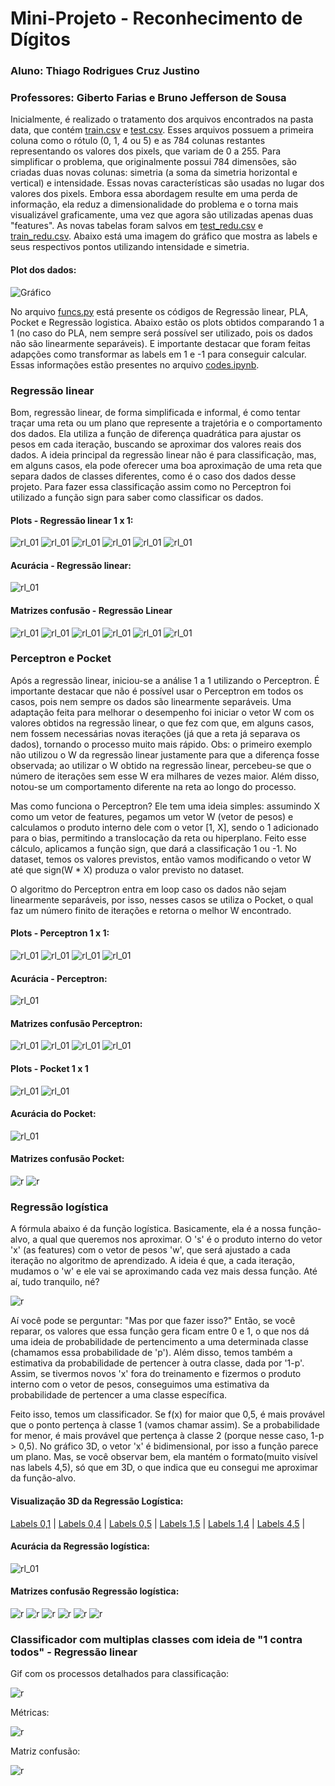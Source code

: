 # **Mini-Projeto** - Reconhecimento de Dígitos
### Aluno: Thiago Rodrigues Cruz Justino
### Professores: Giberto Farias e Bruno Jefferson de Sousa

Inicialmente, é realizado o tratamento dos arquivos encontrados na pasta data, que contém [train.csv](data/train.csv) e [test.csv](data/train.csv). Esses arquivos possuem a primeira coluna como o rótulo (0, 1, 4 ou 5) e as 784 colunas restantes representando os valores dos pixels, que variam de 0 a 255. Para simplificar o problema, que originalmente possui 784 dimensões, são criadas duas novas colunas: simetria (a soma da simetria horizontal e vertical) e intensidade. Essas novas características são usadas no lugar dos valores dos pixels. Embora essa abordagem resulte em uma perda de informação, ela reduz a dimensionalidade do problema e o torna mais visualizável graficamente, uma vez que agora são utilizadas apenas duas "features". As novas tabelas foram salvos em [test_redu.csv](data/teste_redu.csv) e [train_redu.csv](data/train_redu.csv). Abaixo está uma imagem do gráfico que mostra as labels e seus respectivos pontos utilizando intensidade e simetria.
#### Plot dos dados:
![Gráfico](imagens/grafico_int_simetria.png)


No arquivo [funcs.py](funcs.py)
 está presente os códigos de Regressão linear, PLA, Pocket e Regressão logistica. Abaixo estão os plots obtidos comparando 1 a 1 (no caso do PLA, nem sempre será possível ser utilizado, pois os dados não são linearmente separáveis). E importante destacar que foram feitas adapções como transformar as labels em 1 e -1 para conseguir calcular. Essas informações estão presentes no arquivo [codes.ipynb](codes.ipynb).

### Regressão linear
Bom, regressão linear, de forma simplificada e informal, é como tentar traçar uma reta ou um plano que represente a trajetória e o comportamento dos dados. Ela utiliza a função de diferença quadrática para ajustar os pesos em cada iteração, buscando se aproximar dos valores reais dos dados. A ideia principal da regressão linear não é para classificação, mas, em alguns casos, ela pode oferecer uma boa aproximação de uma reta que separa dados de classes diferentes, como é o caso dos dados desse projeto. Para fazer essa classificação assim como no Perceptron foi utilizado a função sign para saber como classificar os dados.

#### Plots - Regressão linear 1 x 1:
 ![rl_01](imagens/rl_0_1.png)
 ![rl_01](imagens/rl_0_4.png)
 ![rl_01](imagens/rl_0_5.png)
 ![rl_01](imagens/rl_1_4.png)
 ![rl_01](imagens/rl_1_5.png)
 ![rl_01](imagens/rl_4_5.png)
#### Acurácia - Regressão linear:
![rl_01](imagens/accuracy_table.png) 
#### Matrizes confusão - Regressão Linear
![rl_01](imagens/mc_lr_1_5.png)
![rl_01](imagens/mc_lr_0_1.png)
![rl_01](imagens/mc_lr_0_4.png)
![rl_01](imagens/mc_lr_0_5.png)
![rl_01](imagens/mc_lr_1_4.png)
![rl_01](imagens/mc_lr_4_5.png)

### Perceptron e Pocket

Após a regressão linear, iniciou-se a análise 1 a 1 utilizando o Perceptron. É importante destacar que não é possível usar o Perceptron em todos os casos, pois nem sempre os dados são linearmente separáveis. Uma adaptação feita para melhorar o desempenho foi iniciar o vetor W com os valores obtidos na regressão linear, o que fez com que, em alguns casos, nem fossem necessárias novas iterações (já que a reta já separava os dados), tornando o processo muito mais rápido. Obs: o primeiro exemplo não utilizou o W da regressão linear justamente para que a diferença fosse observada; ao utilizar o W obtido na regressão linear, percebeu-se que o número de iterações sem esse W era milhares de vezes maior. Além disso, notou-se um comportamento diferente na reta ao longo do processo.

Mas como funciona o Perceptron? Ele tem uma ideia simples: assumindo X como um vetor de features, pegamos um vetor W (vetor de pesos) e calculamos o produto interno dele com o vetor [1, X], sendo o 1 adicionado para o bias, permitindo a translocação da reta ou hiperplano. Feito esse cálculo, aplicamos a função sign, que dará a classificação 1 ou -1. No dataset, temos os valores previstos, então vamos modificando o vetor W até que sign(W * X) produza o valor previsto no dataset.

O algoritmo do Perceptron entra em loop caso os dados não sejam linearmente separáveis, por isso, nesses casos se utiliza o Pocket, o qual faz um número finito de iterações e retorna o melhor W encontrado.

#### Plots - Perceptron 1 x 1:
![rl_01](imagens/perc_1_5.png)
![rl_01](imagens/perc_0_1.png)
![rl_01](imagens/perc_0_4.png)
![rl_01](imagens/perc_1_4.png)
#### Acurácia - Perceptron:
![rl_01](imagens/accuracy_table2.png) 
#### Matrizes confusão Perceptron:
![rl_01](imagens/mc_perc_0_1.png)
![rl_01](imagens/mc_perc_0_4.png)
![rl_01](imagens/mc_perc_1_5.png)
![rl_01](imagens/mc_perc_1_4.png)

#### Plots - Pocket 1 x 1
![rl_01](imagens/pocket_plot_0_5.png)
![rl_01](imagens/pocket_plot_4_5.png)

#### Acurácia do Pocket:
![rl_01](imagens/accuracy_table3.png)
#### Matrizes confusão Pocket:
![r](imagens/mc_pocket_0_5.png)
![r](imagens/mc_pocket_4_5.png)

### Regressão logística

  A fórmula abaixo é da função logística. Basicamente, ela é a nossa função-alvo, a qual que queremos nos aproximar. O 's' é o produto interno do vetor 'x' (as features) com o vetor de pesos 'w', que será ajustado a cada iteração no algoritmo de aprendizado. A ideia é que, a cada iteração, mudamos o 'w' e ele vai se aproximando cada vez mais dessa função. Até aí, tudo tranquilo, né?

![r](imagens/func_log.png)

Aí você pode se perguntar: "Mas por que fazer isso?" Então, se você reparar, os valores que essa função gera ficam entre 0 e 1, o que nos dá uma ideia de probabilidade de pertencimento a uma determinada classe (chamamos essa probabilidade de 'p'). Além disso, temos também a estimativa da probabilidade de pertencer à outra classe, dada por '1-p'. Assim, se tivermos novos 'x' fora do treinamento e fizermos o produto interno com o vetor de pesos, conseguimos uma estimativa da probabilidade de pertencer a uma classe específica.

Feito isso, temos um classificador. Se f(x) for maior que 0,5, é mais provável que o ponto pertença à classe 1 (vamos chamar assim). Se a probabilidade for menor, é mais provável que pertença à classe 2 (porque nesse caso, 1-p > 0,5). No gráfico 3D, o vetor 'x' é bidimensional, por isso a função parece um plano. Mas, se você observar bem, ela mantém o formato(muito visível nas labels 4,5), só que em 3D, o que indica que eu consegui me aproximar da função-alvo.

#### Visualização 3D da Regressão Logística:

[Labels 0,1](https://thiagorcj.github.io/Projeto_ML/logistic_regression_3d_plot_0_1.html) |
[Labels 0,4](https://thiagorcj.github.io/Projeto_ML/logistic_regression_3d_plot_0_4.html) |
[Labels 0,5](https://thiagorcj.github.io/Projeto_ML/logistic_regression_3d_plot_0_5.html) |
[Labels 1,5](https://thiagorcj.github.io/Projeto_ML/logistic_regression_3d_plot_1_5.html) |
[Labels 1,4](https://thiagorcj.github.io/Projeto_ML/logistic_regression_3d_plot_1_4.html) |
[Labels 4,5](https://thiagorcj.github.io/Projeto_ML/logistic_regression_3d_plot_4_5.html) |

#### Acurácia da Regressão logística:
![rl_01](imagens/accuracy_table4.png) 

#### Matrizes confusão Regressão logística:
![r](imagens/rlo_plot_1_5.png)
![r](imagens/rlo_plot_0_1.png)
![r](imagens/rlo_plot_0_4.png)
![r](imagens/rlo_plot_0_5.png)
![r](imagens/rlo_plot_1_4.png)
![r](imagens/rlo_plot_4_5.png)

### Classificador com multiplas classes com ideia de "1 contra todos" - Regressão linear


Gif com os processos detalhados para classificação:

![r](temp_images/decision_boundaries.gif)

Métricas:

![r](imagens/accuracy_all_table.png)

Matriz confusão:

![r](imagens/matriz_all.png)

